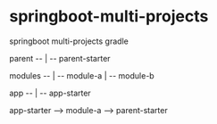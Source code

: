 # springboot-multi-projects
springboot multi-projects gradle

parent  --
         |
	      -- parent-starter
		  
		  

modules --
		 |
	      -- module-a
		 |
		  -- module-b



app     --
         |
	      -- app-starter

		  
app-starter --> module-a --> parent-starter